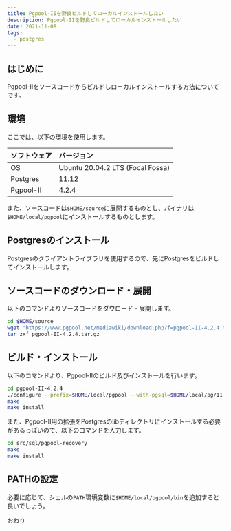 ```yaml
---
title: Pgpool-IIを野良ビルドしてローカルインストールしたい
description: Pgpool-IIを野良ビルドしてローカルインストールしたい
date: 2021-11-08
tags: 
  - postgres
---
```


## はじめに

Pgpool-IIをソースコードからビルドしローカルインストールする方法についてです。

## 環境

ここでは、以下の環境を使用します。

|ソフトウェア|バージョン|
|:-|:-|
|OS|Ubuntu 20.04.2 LTS (Focal Fossa)|
|Postgres|11.12|
|Pgpool-II|4.2.4|

また、ソースコードは`$HOME/source`に展開するものとし、バイナリは`$HOME/local/pgpool`にインストールするものとします。

## Postgresのインストール
Postgresのクライアントライブラリを使用するので、先にPostgresをビルドしてインストールします。

## ソースコードのダウンロード・展開

以下のコマンドよりソースコードをダウロード・展開します。

```sh
cd $HOME/source
wget "https://www.pgpool.net/mediawiki/download.php?f=pgpool-II-4.2.4.tar.gz" -O pgpool-II-4.2.4.tar.gz
tar zxf pgpool-II-4.2.4.tar.gz
```

## ビルド・インストール

以下のコマンドより、Pgpool-IIのビルド及びインストールを行います。

```sh
cd pgpool-II-4.2.4
./configure --prefix=$HOME/local/pgpool --with-pgsql=$HOME/local/pg/11
make
make install
```

また、Pgpool-II用の拡張をPostgresのlibディレクトリにインストールする必要があるっぽいので、以下のコマンドを入力します。

```sh
cd src/sql/pgpool-recovery
make
make install
```

## PATHの設定

必要に応じて、シェルの`PATH`環境変数に`$HOME/local/pgpool/bin`を追加すると良いでしょう。

おわり
